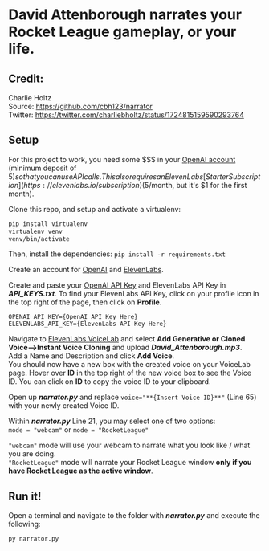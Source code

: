 # David Attenborough narrates your Rocket League gameplay, or your life. 

## Credit: 
Charlie Holtz \
Source: https://github.com/cbh123/narrator \
Twitter: https://twitter.com/charliebholtz/status/1724815159590293764

## Setup

For this project to work, you need some $$$ in your [OpenAI account](https://platform.openai.com/account/billing/overview) (minimum deposit of $5) so that you can use API calls. This also requires an ElevenLabs [Starter Subscription](https://elevenlabs.io/subscription) ($5/month, but it's $1 for the first month).


Clone this repo, and setup and activate a virtualenv:

```bash
pip install virtualenv
virtualenv venv
venv/bin/activate
```

Then, install the dependencies:
`pip install -r requirements.txt`

Create an account for [OpenAI](https://beta.openai.com/) and [ElevenLabs](https://elevenlabs.io).

Create and paste your [OpenAI API Key](https://platform.openai.com/api-keys) and ElevenLabs API Key in ***API_KEYS.txt***. To find your ElevenLabs API Key, click on your profile icon in the top right of the page, then click on **Profile**.
``` 
OPENAI_API_KEY={OpenAI API Key Here}
ELEVENLABS_API_KEY={ElevenLabs API Key Here}
```

Navigate to [ElevenLabs VoiceLab](https://elevenlabs.io/voice-lab) and select **Add Generative or Cloned Voice-->Instant Voice Cloning** and upload ***David_Attenborough.mp3***. \
Add a Name and Description and click **Add Voice**. \
You should now have a new box with the created voice on your VoiceLab page. Hover over **ID** in the top right of the new voice box to see the Voice ID. You can click on **ID** to copy the voice ID to your clipboard.

Open up ***narrator.py*** and replace `voice="**{Insert Voice ID}**"` (Line 65) with your newly created Voice ID.

Within ***narrator.py*** Line 21, you may select one of two options: \
`mode = "webcam"` or `mode = "RocketLeague"`

`"webcam"` mode will use your webcam to narrate what you look like / what you are doing.\
`"RocketLeague"` mode will narrate your Rocket League window **only if you have Rocket League as the active window**.


## Run it!

Open a terminal and navigate to the folder with ***narrator.py*** and execute the following:
```
py narrator.py
```

